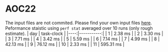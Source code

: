 # AOC22
The input files are not commited. Please find your own input files [here](https://adventofcode.com/).
Peformance staistic using `perf stat` averaged over 10 runs (only rough estimate).
| day | task-clock |
|----:|-----------:|
| 1 |     2.38 ms |
| 2 |     3.30 ms |
| 3 |     7.71 ms |
| 4 |     3.42 ms |
| 5 |     5.59 ms |
| 6 |     7.14 ms |
| 7 |     4.99 ms |
| 8 |    42.13 ms |
| 9 |    76.12 ms |
| 10 |     2.33 ms |
| 11 |   595.31 ms |
